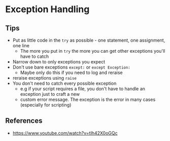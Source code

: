 # Exception Handling

## Tips
- Put as little code in the `try` as possible - one statement, one assignment, one line
  - The more you put in `try` the more you can get other exceptions you'll have to catch
- Narrow down to only exceptions you expect
- Don't use bare exceptions `except:` or `except Exception:`
  - Maybe only do this if you need to log and reraise
- reraise exceptions using `raise`
- You don't need to catch every possible exception
  - e.g if your script requires a file, you don't have to handle an exception just to craft a new
  -  custom error message.  The exception is the error in many cases (especially for scripting)

## References
- https://www.youtube.com/watch?v=tIh42X0oGQc